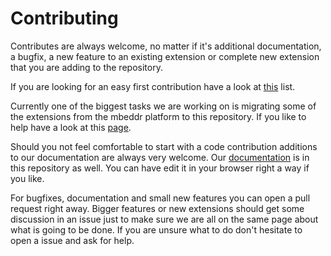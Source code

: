 # Contributing

Contributes are always welcome, no matter if it's additional documentation, a bugfix, a new feature to an existing extension or complete new extension that you are adding to the repository. 

If you are looking for an easy first contribution have a look at [this](https://github.com/JetBrains/MPS-extensions/labels/good%20first%20issue) list.

Currently one of the biggest tasks we are working on is migrating some of the extensions from the mbeddr platform to this repository. If you like to help have a look at this [page](https://jetbrains.github.io/MPS-extensions/Migrating/).

Should you not feel comfortable to start with a code contribution additions to our documentation are always very welcome. Our [documentation](https://github.com/JetBrains/MPS-extensions/tree/master/docs) is in this repository as well. You can have edit it in your browser right a way if you like.

For bugfixes, documentation and small new features you can open a pull request right away. Bigger features or new extensions should get some discussion in an issue just to make sure we are all on the same page about what is going to be done. If you are unsure what to do don't hesitate to open a issue and ask for help.
